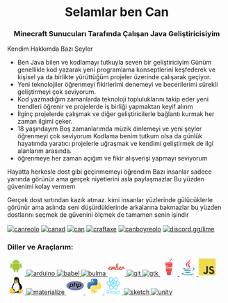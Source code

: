 <h1 align="center">Selamlar ben Can</h1>
<h3 align="center">Minecraft Sunucuları Tarafında Çalışan Java Geliştiricisiyim</h3>

  Kendim Hakkımda Bazı Şeyler

- Ben Java bilen ve kodlamayı tutkuyla seven bir geliştiriciyim Günüm genellikle kod yazarak yeni programlama konseptlerini keşfederek ve kişisel ya da birlikte yürüttüğüm projeler üzerinde çalışarak geçiyor.
- Yeni teknolojiler öğrenmeyi fikirlerimi denemeyi ve becerilerimi sürekli geliştirmeyi çok seviyorum.
- Kod yazmadığım zamanlarda teknoloji topluluklarını takip eder yeni trendleri öğrenir ve projelerde iş birliği yapmaktan keyif alırım
- İlginç projelerde çalışmak ve diğer geliştiricilerle bağlantı kurmak her zaman ilgimi çeker.
- 18 yaşındayım Boş zamanlarımda müzik dinlemeyi ve yeni şeyler öğrenmeyi çok seviyorum Kodlama benim tutkum olsa da günlük hayatımda yaratıcı projelerle uğraşmak ve kendimi geliştirmek de ilgi alanlarım arasında.
- öğrenmeye her zaman açığım ve fikir alışverişi yapmayı seviyorum

 Hayatta herkesle dost gibi geçinmemeyi öğrendim Bazı insanlar sadece yanında görünür ama gerçek niyetlerini asla paylaşmazlar Bu yüzden güvenimi kolay vermem
 
 Gerçek dost sırtından kazık atmaz. kimi insanlar yüzlerinde gülücüklerle görünür ama aslında seni düşürdüklerinde arkalarına bakmazlar bu yüzden dostlarını seçmek de güvenini ölçmek de tamamen senin işindir

<p align="left">
<a href="https://dev.to/canreolo" target="blank"><img align="center" src="https://raw.githubusercontent.com/rahuldkjain/github-profile-readme-generator/master/src/images/icons/Social/devto.svg" alt="canreolo" height="30" width="40" /></a>
<a href="https://codesandbox.com/canxd" target="blank"><img align="center" src="https://raw.githubusercontent.com/rahuldkjain/github-profile-readme-generator/master/src/images/icons/Social/codesandbox.svg" alt="canxd" height="30" width="40" /></a>
<a href="https://fb.com/" target="blank"><img align="center" src="https://raw.githubusercontent.com/rahuldkjain/github-profile-readme-generator/master/src/images/icons/Social/facebook.svg" alt="can" height="30" width="40" /></a>
<a href="https://www.youtube.com/c/CraftLipe" target="blank"><img align="center" src="https://raw.githubusercontent.com/rahuldkjain/github-profile-readme-generator/master/src/images/icons/Social/youtube.svg" alt="craftaxe" height="30" width="40" /></a>
<a href="https://www.hackerrank.com/canboyreolo" target="blank"><img align="center" src="https://raw.githubusercontent.com/rahuldkjain/github-profile-readme-generator/master/src/images/icons/Social/hackerrank.svg" alt="canboyreolo" height="30" width="40" /></a>
<a href="https://discord.gg/discord.gg/lime" target="blank"><img align="center" src="https://raw.githubusercontent.com/rahuldkjain/github-profile-readme-generator/master/src/images/icons/Social/discord.svg" alt="discord.gg/lime" height="30" width="40" /></a>
</p>

<h3 align="left">Diller ve Araçlarım:</h3>
<p align="left"> <a href="https://developer.android.com" target="_blank" rel="noreferrer"> <img src="https://raw.githubusercontent.com/devicons/devicon/master/icons/android/android-original-wordmark.svg" alt="android" width="40" height="40"/> </a> <a href="https://www.arduino.cc/" target="_blank" rel="noreferrer"> <img src="https://cdn.worldvectorlogo.com/logos/arduino-1.svg" alt="arduino" width="40" height="40"/> </a> <a href="https://babeljs.io/" target="_blank" rel="noreferrer"> <img src="https://www.vectorlogo.zone/logos/babeljs/babeljs-icon.svg" alt="babel" width="40" height="40"/> </a> <a href="https://bulma.io/" target="_blank" rel="noreferrer"> <img src="https://raw.githubusercontent.com/gilbarbara/logos/804dc257b59e144eaca5bc6ffd16949752c6f789/logos/bulma.svg" alt="bulma" width="40" height="40"/> </a> <a href="https://emberjs.com/" target="_blank" rel="noreferrer"> <img src="https://raw.githubusercontent.com/devicons/devicon/master/icons/ember/ember-original-wordmark.svg" alt="ember" width="40" height="40"/> </a> <a href="https://git-scm.com/" target="_blank" rel="noreferrer"> <img src="https://www.vectorlogo.zone/logos/git-scm/git-scm-icon.svg" alt="git" width="40" height="40"/> </a> <a href="https://www.gtk.org/" target="_blank" rel="noreferrer"> <img src="https://upload.wikimedia.org/wikipedia/commons/7/71/GTK_logo.svg" alt="gtk" width="40" height="40"/> </a> <a href="https://gulpjs.com" target="_blank" rel="noreferrer"> <img src="https://raw.githubusercontent.com/devicons/devicon/master/icons/gulp/gulp-plain.svg" alt="gulp" width="40" height="40"/> </a> <a href="https://www.java.com" target="_blank" rel="noreferrer"> <img src="https://raw.githubusercontent.com/devicons/devicon/master/icons/java/java-original.svg" alt="java" width="40" height="40"/> </a> <a href="https://developer.mozilla.org/en-US/docs/Web/JavaScript" target="_blank" rel="noreferrer"> <img src="https://raw.githubusercontent.com/devicons/devicon/master/icons/javascript/javascript-original.svg" alt="javascript" width="40" height="40"/> </a> <a href="https://www.linux.org/" target="_blank" rel="noreferrer"> <img src="https://raw.githubusercontent.com/devicons/devicon/master/icons/linux/linux-original.svg" alt="linux" width="40" height="40"/> </a> <a href="https://materializecss.com/" target="_blank" rel="noreferrer"> <img src="https://raw.githubusercontent.com/prplx/svg-logos/5585531d45d294869c4eaab4d7cf2e9c167710a9/svg/materialize.svg" alt="materialize" width="40" height="40"/> </a> <a href="https://www.php.net" target="_blank" rel="noreferrer"> <img src="https://raw.githubusercontent.com/devicons/devicon/master/icons/php/php-original.svg" alt="php" width="40" height="40"/> </a> <a href="https://www.python.org" target="_blank" rel="noreferrer"> <img src="https://raw.githubusercontent.com/devicons/devicon/master/icons/python/python-original.svg" alt="python" width="40" height="40"/> </a> <a href="https://reactjs.org/" target="_blank" rel="noreferrer"> <img src="https://raw.githubusercontent.com/devicons/devicon/master/icons/react/react-original-wordmark.svg" alt="react" width="40" height="40"/> </a> <a href="https://www.sketch.com/" target="_blank" rel="noreferrer"> <img src="https://www.vectorlogo.zone/logos/sketchapp/sketchapp-icon.svg" alt="sketch" width="40" height="40"/> </a> <a href="https://unity.com/" target="_blank" rel="noreferrer"> <img src="https://www.vectorlogo.zone/logos/unity3d/unity3d-icon.svg" alt="unity" width="40" height="40"/> </a> </p>
